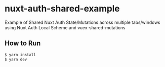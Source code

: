 # nuxt-auth-shared-example

Example of Shared Nuxt Auth State/Mutations across multiple tabs/windows using Nuxt Auth Local Scheme and vuex-shared-mutations

## How to Run

``` bash
$ yarn install
$ yarn dev
```
